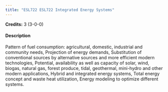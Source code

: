 ```yaml
---
title: "ESL722 ESL722 Integrated Energy Systems"
---
```

**Credits:** 3 (3-0-0)

#### Description
Pattern of fuel consumption: agricultural, domestic, industrial and community needs, Projection of energy demands, Substitution of conventional sources by alternative sources and more efficient modern technologies, Potential, availability as well as capacity of solar, wind, biogas, natural gas, forest produce, tidal, geothermal, mini-hydro and other modern applications, Hybrid and integrated energy systems, Total energy concept and waste heat utilization, Energy modeling to optimize different systems.